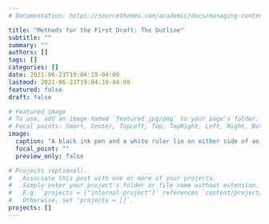 ```yaml
---
# Documentation: https://sourcethemes.com/academic/docs/managing-content/

title: "Methods for the First Draft: The Outline"
subtitle: ""
summary: ""
authors: []
tags: []
categories: []
date: 2021-06-23T19:04:19-04:00
lastmod: 2021-06-23T19:04:19-04:00
featured: false
draft: false

# Featured image
# To use, add an image named `featured.jpg/png` to your page's folder.
# Focal points: Smart, Center, TopLeft, Top, TopRight, Left, Right, BottomLeft, Bottom, BottomRight.
image:
  caption: "A black ink pen and a white ruler lie on either side of an engineer’s sketch of a building. Image by [Lorenzo Cafaro](https://pixabay.com/users/3844328-3844328/?utm_source=link-attribution&amp;utm_medium=referral&amp;utm_campaign=image&amp;utm_content=1857175) from [Pixabay](https://pixabay.com/?utm_source=link-attribution&amp;utm_medium=referral&amp;utm_campaign=image&amp;utm_content=1857175)"
  focal_point: ""
  preview_only: false

# Projects (optional).
#   Associate this post with one or more of your projects.
#   Simply enter your project's folder or file name without extension.
#   E.g. `projects = ["internal-project"]` references `content/project/deep-learning/index.md`.
#   Otherwise, set `projects = []`.
projects: []
---
```


